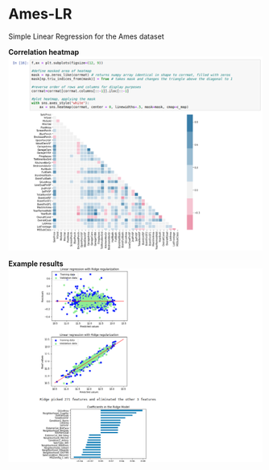 # Ames-LR
Simple Linear Regression for the Ames dataset

**Correlation heatmap**
![pic01](screenshots/pic01.png)

**Example results**
![pic1](screenshots/pic1.png)
